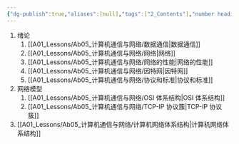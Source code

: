 ```yaml
---
{"dg-publish":true,"aliases":[null],"tags":["2_Contents"],"number headings":"auto, first-level 1, max 6, A.1.","Created-Date":"2024-03-21 10:26:51","Modified-Date":"2024-04-18 11:53:18","permalink":"/A01_Lessons/Ab05_计算机通信与网络/计算机通信与网络_概述/","dgPassFrontmatter":true}
---
```




1. 绪论
	1. [[A01_Lessons/Ab05_计算机通信与网络/数据通信\|数据通信]]
	2. [[A01_Lessons/Ab05_计算机通信与网络/网络\|网络]]
	3. [[A01_Lessons/Ab05_计算机通信与网络/网络的性能\|网络的性能]]
	4. [[A01_Lessons/Ab05_计算机通信与网络/因特网\|因特网]]
	5. [[A01_Lessons/Ab05_计算机通信与网络/协议和标准\|协议和标准]]
2. 网络模型
	1. [[A01_Lessons/Ab05_计算机通信与网络/OSI 体系结构\|OSI 体系结构]]
	2. [[A01_Lessons/Ab05_计算机通信与网络/TCP-IP 协议簇\|TCP-IP 协议簇]]
3. [[A01_Lessons/Ab05_计算机通信与网络/计算机网络体系结构\|计算机网络体系结构]]


